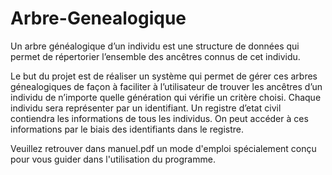 # Arbre-Genealogique
Un arbre généalogique d’un individu est une structure de données qui permet de répertorier l’ensemble des ancêtres connus de cet individu.

Le but du projet est de réaliser un système qui permet de gérer ces arbres génealogiques de façon à faciliter à l’utilisateur de trouver les ancêtres d’un individu de n’importe quelle génération qui vérifie un critère choisi. Chaque individu sera représenter par un identifiant. Un registre d’etat civil contiendra les informations de tous les individus. On peut accéder à ces informations par le biais des identifiants dans le registre.

Veuillez retrouver dans manuel.pdf un mode d'emploi spécialement conçu pour vous guider dans l'utilisation du programme.
